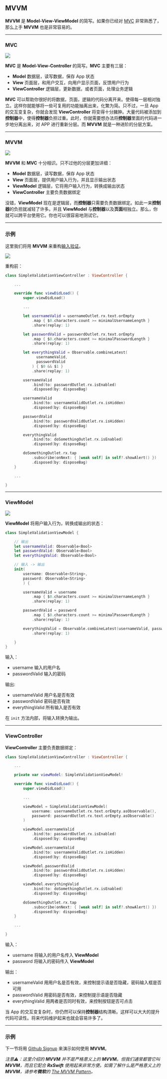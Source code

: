 ## MVVM

**MVVM** 是 **Model-View-ViewModel** 的简写。如果你已经对 [MVC] 非常熟悉了，那么上手 **MVVM** 也是非常容易的。

---

### MVC

![](/assets/Architecture/MVVM/MVC.png)

**MVC** 是 **Model-View-Controller** 的简写。**MVC** 主要有三层：

  * **Model** 数据层，读写数据，保存 App 状态
  * **View** 页面层，和用户交互，向用户显示页面，反馈用户行为
  * **ViewController** 逻辑层，更新数据，或者页面，处理业务逻辑

**MVC** 可以帮助你很好的将数据，页面，逻辑的代码分离开来。使得每一层相对独立。这样你就能够将一些可复用的功能抽离出来，化繁为简。只不过，一旦 App 的交互变复杂，你就会发现 **ViewController** 将变得十分臃肿。大量代码被添加到**控制器**中，使得**控制器**负担过重。此时，你就需要想办法将**控制器**里面的代码进一步地分离出来，对 APP 进行重新分层。而 **MVVM** 就是一种进阶的分层方案。

---

### MVVM

![](/assets/Architecture/MVVM/MVVM.png)

**MVVM** 和 **MVC** 十分相识。只不过他的分层更加详细：

* **Model** 数据层，读写数据，保存 App 状态
* **View** 页面层，提供用户输入行为，并且显示输出状态
* **ViewModel** 逻辑层，它将用户输入行为，转换成输出状态
* **ViewController** 主要负责数据绑定

没错，**ViewModel** 现在是逻辑层，而**控制器**只需要负责数据绑定。如此一来**控制器**的负担就减轻了许多。并且 **ViewModel** 与**控制器**以及**页面**相独立。那么，你就可以跨平台使用它。你也可以很容易地测试它。

---

### 示例

这里我们将用 **MVVM** 来重构[输入验证](/content/first_app.md)。

![](/assets/SimpleValid/SimpleValidationFull.gif)

重构前：

```swift
class SimpleValidationViewController : ViewController {

    ...

    override func viewDidLoad() {
        super.viewDidLoad()

        ...

        let usernameValid = usernameOutlet.rx.text.orEmpty
            .map { $0.characters.count >= minimalUsernameLength }
            .share(replay: 1)

        let passwordValid = passwordOutlet.rx.text.orEmpty
            .map { $0.characters.count >= minimalPasswordLength }
            .share(replay: 1)

        let everythingValid = Observable.combineLatest(
              usernameValid,
              passwordValid
            ) { $0 && $1 }
            .share(replay: 1)

        usernameValid
            .bind(to: passwordOutlet.rx.isEnabled)
            .disposed(by: disposeBag)

        usernameValid
            .bind(to: usernameValidOutlet.rx.isHidden)
            .disposed(by: disposeBag)

        passwordValid
            .bind(to: passwordValidOutlet.rx.isHidden)
            .disposed(by: disposeBag)

        everythingValid
            .bind(to: doSomethingOutlet.rx.isEnabled)
            .disposed(by: disposeBag)

        doSomethingOutlet.rx.tap
            .subscribe(onNext: { [weak self] in self?.showAlert() })
            .disposed(by: disposeBag)
    }

    ...

}
```

---

### ViewModel

![](/assets/Architecture/MVVM/ViewModel.png)

**ViewModel** 将用户输入行为，转换成输出的状态：

```swift
class SimpleValidationViewModel {

    // 输出
    let usernameValid: Observable<Bool>
    let passwordValid: Observable<Bool>
    let everythingValid: Observable<Bool>

    // 输入 -> 输出
    init(
        username: Observable<String>,
        password: Observable<String>
        ) {

        usernameValid = username
            .map { $0.characters.count >= minimalUsernameLength }
            .share(replay: 1)

        passwordValid = password
            .map { $0.characters.count >= minimalPasswordLength }
            .share(replay: 1)

        everythingValid = Observable.combineLatest(usernameValid, passwordValid) { $0 && $1 }
            .share(replay: 1)

    }
}
```

输入：

* username 输入的用户名
* passwordValid 输入的密码

输出:

* usernameValid 用户名是否有效
* passwordValid 密码是否有效
* everythingValid 所有输入是否有效

在 `init` 方法内部，将输入转换为输出。

---

### ViewController

**ViewController** 主要负责数据绑定：

```swift
class SimpleValidationViewController : ViewController {

    ...

    private var viewModel: SimpleValidationViewModel!

    override func viewDidLoad() {
        super.viewDidLoad()

        ...

        viewModel = SimpleValidationViewModel(
            username: usernameOutlet.rx.text.orEmpty.asObservable(),
            password: passwordOutlet.rx.text.orEmpty.asObservable()
        )

        viewModel.usernameValid
            .bind(to: passwordOutlet.rx.isEnabled)
            .disposed(by: disposeBag)

        viewModel.usernameValid
            .bind(to: usernameValidOutlet.rx.isHidden)
            .disposed(by: disposeBag)

        viewModel.passwordValid
            .bind(to: passwordValidOutlet.rx.isHidden)
            .disposed(by: disposeBag)

        viewModel.everythingValid
            .bind(to: doSomethingOutlet.rx.isEnabled)
            .disposed(by: disposeBag)

        doSomethingOutlet.rx.tap
            .subscribe(onNext: { [weak self] in self?.showAlert() })
            .disposed(by: disposeBag)
    }

    ...

}
```

输入：
* username 将输入的用户名传入 **ViewModel**
* password 将输入的密码传入 **ViewModel**

输出：
* usernameValid 用用户名是否有效，来控制提示语是否隐藏，密码输入框是否可用
* passwordValid 用密码是否有效，来控制提示语是否隐藏
* everythingValid 用两者是否同时有效，来控制按钮是否可点击

当 App 的交互变复杂时，你仍然可以保持**控制器**结构清晰。这样可以大大的提升代码可读性。将来代码维护起来也就会容易许多了。

---

### 示例

下一节将用 [Github Signup] 来演示如何使用 **MVVM**。

_注意⚠️：这里介绍的 **MVVM** 并不是严格意义上的 **MVVM**。但我们通常都管它叫 **MVVM**，而且它配合 **RxSwift** 使用起来非常方便。如需了解什么是严格意义上的 **MVVM**，请参考**微软**的 [The MVVM Pattern]。_

[MVC]:https://developer.apple.com/library/content/documentation/General/Conceptual/DevPedia-CocoaCore/MVC.html
[Github Signup]:mvvm/github_signup.md

[The MVVM Pattern]:https://msdn.microsoft.com/en-us/library/hh848246.aspx
